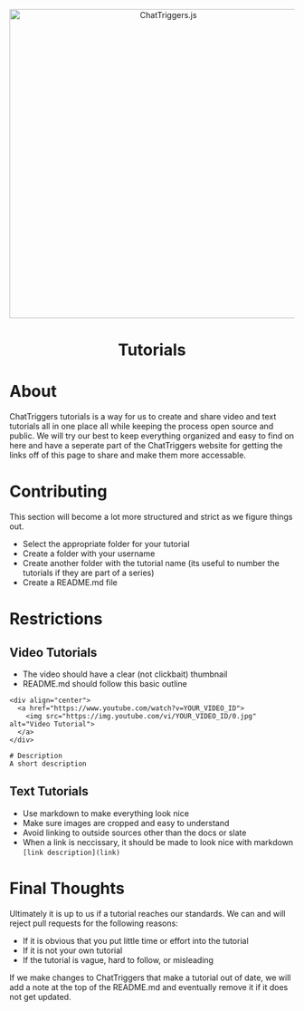 <div align="center">
  <p>
    <a href="https://chattriggers.com">
      <img src="https://chattriggers.com/assets/images/logo-final.png" width="546" alt="ChatTriggers.js" />
    </a>
    <h1>Tutorials</h1>
  </p>
</div>

# About
ChatTriggers tutorials is a way for us to create and share video and text tutorials all in one place all while keeping the process open source and public. We will try our best to keep everything organized and easy to find on here and have a seperate part of the ChatTriggers website for getting the links off of this page to share and make them more accessable.

# Contributing
This section will become a lot more structured and strict as we figure things out.

- Select the appropriate folder for your tutorial
- Create a folder with your username
- Create another folder with the tutorial name (its useful to number the tutorials if they are part of a series)
- Create a README.md file

# Restrictions
## Video Tutorials
- The video should have a clear (not clickbait) thumbnail
- README.md should follow this basic outline
```
<div align="center">
  <a href="https://www.youtube.com/watch?v=YOUR_VIDEO_ID">
    <img src="https://img.youtube.com/vi/YOUR_VIDEO_ID/0.jpg" alt="Video Tutorial">
  </a>
</div>

# Description
A short description
```

## Text Tutorials
- Use markdown to make everything look nice
- Make sure images are cropped and easy to understand
- Avoid linking to outside sources other than the docs or slate
- When a link is neccissary, it should be made to look nice with markdown
```[link description](link)```

# Final Thoughts
Ultimately it is up to us if a tutorial reaches our standards. We can and will reject pull requests for the following reasons:
- If it is obvious that you put little time or effort into the tutorial 
- If it is not your own tutorial
- If the tutorial is vague, hard to follow, or misleading

If we make changes to ChatTriggers that make a tutorial out of date, we will add a note at the top of the README.md and eventually remove it if it does not get updated.
